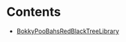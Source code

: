 

# Contents
- [BokkyPooBahsRedBlackTreeLibrary](BokkyPooBahsRedBlackTreeLibrary.sol/library.BokkyPooBahsRedBlackTreeLibrary.md)
